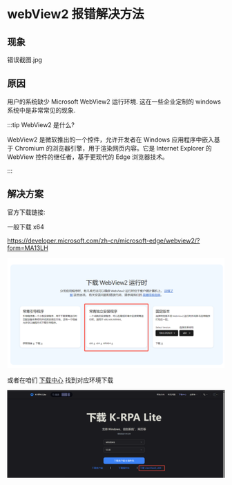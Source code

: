 # webView2 报错解决方法

## 现象

错误截图.jpg

## 原因

用户的系统缺少 Microsoft WebView2 运行环境. 这在一些企业定制的 windows 系统中是非常常见的现象.

:::tip WebView2 是什么?

WebView2 是微软推出的一个控件，允许开发者在 Windows 应用程序中嵌入基于 Chromium 的浏览器引擎，用于渲染网页内容。它是 Internet Explorer 的 WebView 控件的继任者，基于更现代的 Edge 浏览器技术。

:::

## 解决方案

官方下载链接:

一般下载 x64

https://developer.microsoft.com/zh-cn/microsoft-edge/webview2/?form=MA13LH

![alt text](assets/webView2/d8cddf2abfb7f7500252f6b7149ec82.png)

或者在咱们 [下载中心](/Download) 找到对应环境下载

![alt text](assets/webView2/image.png)
